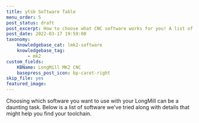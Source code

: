 ```yaml
---
title: ytsb Software Table
menu_order: 5
post_status: draft
post_excerpt: How to choose what CNC software works for you! A list of compatible CAD, CAM and g-code senders for the LongMill CNC machine.
post_date: 2022-03-17 19:59:00
taxonomy:
    knowledgebase_cat: lmk2-software
    knowledgebase_tag:
        - mk2
custom_fields:
    KBName: LongMill MK2 CNC
    basepress_post_icon: bp-caret-right
skip_file: yes
featured_image: 
---
```


Choosing which software you want to use with your LongMill can be a daunting task. Below is a list of software we've tried along with details that might help you find your toolchain.

<div id="ToolTable"></div>

<p><script src="https://resources.sienci.com/wp-content/react/tooltable.js"></script></p>

<p><style>@import url('https://resources.sienci.com/wp-content/react/tooltable.css')</style></p>
